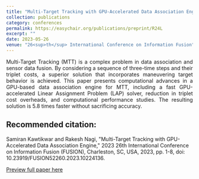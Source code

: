 ```yaml
---
title: "Multi-Target Tracking with GPU-Accelerated Data Association Engine"
collection: publications
category: conferences
permalink: https://easychair.org/publications/preprint/R24L
excerpt: ""
date: 2023-05-26
venue: "26<sup>th</sup> International Conference on Information Fusion"
---
```


<div style="text-align: justify;">
Multi-Target Tracking (MTT) is a complex problem in data association and sensor data fusion. By considering a sequence of three-time steps and their triplet costs, a superior solution that incorporates maneuvering target behavior is achieved. This paper presents computational advances in a GPU-based data association engine for MTT, including a fast GPU-accelerated Linear Assignment Problem (LAP) solver, reduction in triplet cost overheads, and computational performance studies. The resulting solution is 5.8 times faster without sacrificing accuracy.
</div>

## Recommended citation:

Samiran Kawtikwar and Rakesh Nagi, "Multi-Target Tracking with GPU-Accelerated Data Association Engine," 2023 26th International Conference on Information Fusion (FUSION), Charleston, SC, USA, 2023, pp. 1-8, doi: 10.23919/FUSION52260.2023.10224136.

[Preview full paper here](https://ieeexplore.ieee.org/document/10224136)

